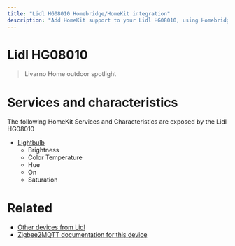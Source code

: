 ```yaml
---
title: "Lidl HG08010 Homebridge/HomeKit integration"
description: "Add HomeKit support to your Lidl HG08010, using Homebridge, Zigbee2MQTT and homebridge-z2m."
---
```

<!---
This file has been GENERATED using src/docgen/docgen.ts
DO NOT EDIT THIS FILE MANUALLY!
-->
# Lidl HG08010
> Livarno Home outdoor spotlight


# Services and characteristics
The following HomeKit Services and Characteristics are exposed by
the Lidl HG08010

* [Lightbulb](../../light.md)
  * Brightness
  * Color Temperature
  * Hue
  * On
  * Saturation


# Related
* [Other devices from Lidl](../index.md#lidl)
* [Zigbee2MQTT documentation for this device](https://www.zigbee2mqtt.io/devices/HG08010.html)